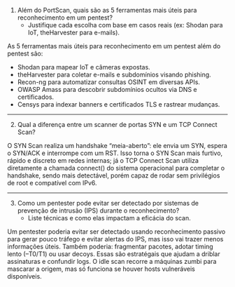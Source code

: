 1. Além do PortScan, quais são as 5 ferramentas mais úteis para reconhecimento em um pentest?
    - Justifique cada escolha com base em casos reais (ex: Shodan para IoT, theHarvester para e-mails).

As 5 ferramentas mais úteis para reconhecimento em um pentest além do pentest são:
- Shodan para mapear IoT e câmeras expostas.
- theHarvester para coletar e-mails e subdomínios visando phishing.
- Recon-ng para automatizar consultas OSINT em diversas APIs.
- OWASP Amass para descobrir subdomínios ocultos via DNS e certificados.
- Censys para indexar banners e certificados TLS e rastrear mudanças.

---

2. Qual a diferença entre um scanner de portas SYN e um TCP Connect Scan?

O SYN Scan realiza um handshake “meia-aberto”: ele envia um SYN, espera o SYN/ACK e interrompe com um RST. Isso torna o SYN Scan mais furtivo, rápido e discreto em redes internas; já o TCP Connect Scan utiliza diretamente a chamada connect() do sistema operacional para completar o handshake, sendo mais detectável, porém capaz de rodar sem privilégios de root e compatível com IPv6.

---

3. Como um pentester pode evitar ser detectado por sistemas de prevenção de intrusão (IPS) durante o reconhecimento?
    - Liste técnicas e como elas impactam a eficácia do scan.

Um pentester poderia evitar ser detectado usando reconhecimento passivo para gerar pouco tráfego e evitar alertas do IPS, mas isso vai trazer menos informações úteis. Também poderia: fragmentar pacotes, adotar timing lento (–T0/T1) ou usar decoys. Essas são estratégais que ajudam a driblar assinaturas e confundir logs. O idle scan recorre a máquinas zumbi para mascarar a origem, mas só funciona se houver hosts vulneráveis disponíveis.